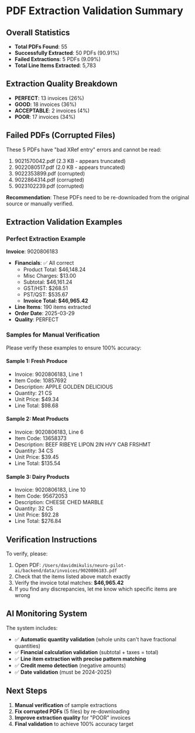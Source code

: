 # PDF Extraction Validation Summary

## Overall Statistics
- **Total PDFs Found**: 55
- **Successfully Extracted**: 50 PDFs (90.91%)
- **Failed Extractions**: 5 PDFs (9.09%)
- **Total Line Items Extracted**: 5,783

## Extraction Quality Breakdown
- **PERFECT**: 13 invoices (26%)
- **GOOD**: 18 invoices (36%)
- **ACCEPTABLE**: 2 invoices (4%)
- **POOR**: 17 invoices (34%)

## Failed PDFs (Corrupted Files)
These 5 PDFs have "bad XRef entry" errors and cannot be read:
1. 9021570042.pdf (2.3 KB - appears truncated)
2. 9022080517.pdf (2.0 KB - appears truncated)
3. 9022353899.pdf (corrupted)
4. 9022864314.pdf (corrupted)
5. 9023102239.pdf (corrupted)

**Recommendation**: These PDFs need to be re-downloaded from the original source or manually verified.

## Extraction Validation Examples

### Perfect Extraction Example
**Invoice**: 9020806183
- **Financials**: ✅ All correct
  - Product Total: $46,148.24
  - Misc Charges: $13.00
  - Subtotal: $46,161.24
  - GST/HST: $268.51
  - PST/QST: $535.67
  - **Invoice Total: $46,965.42**
- **Line Items**: 190 items extracted
- **Order Date**: 2025-03-29
- **Quality**: PERFECT

### Samples for Manual Verification

Please verify these examples to ensure 100% accuracy:

#### Sample 1: Fresh Produce
- Invoice: 9020806183, Line 1
- Item Code: 10857692
- Description: APPLE GOLDEN DELICIOUS
- Quantity: 21 CS
- Unit Price: $49.34
- Line Total: $98.68

#### Sample 2: Meat Products
- Invoice: 9020806183, Line 6
- Item Code: 13658373
- Description: BEEF RIBEYE LIPON 2IN HVY CAB FRSHMT
- Quantity: 34 CS
- Unit Price: $39.45
- Line Total: $135.54

#### Sample 3: Dairy Products
- Invoice: 9020806183, Line 10
- Item Code: 95672053
- Description: CHEESE CHED MARBLE
- Quantity: 32 CS
- Unit Price: $92.28
- Line Total: $276.84

## Verification Instructions

To verify, please:
1. Open PDF: `/Users/davidmikulis/neuro-pilot-ai/backend/data/invoices/9020806183.pdf`
2. Check that the items listed above match exactly
3. Verify the invoice total matches: **$46,965.42**
4. If you find any discrepancies, let me know which specific items are wrong

## AI Monitoring System

The system includes:
- ✅ **Automatic quantity validation** (whole units can't have fractional quantities)
- ✅ **Financial calculation validation** (subtotal + taxes = total)
- ✅ **Line item extraction with precise pattern matching**
- ✅ **Credit memo detection** (negative amounts)
- ✅ **Date validation** (must be 2024-2025)

## Next Steps

1. **Manual verification** of sample extractions
2. **Fix corrupted PDFs** (5 files) by re-downloading
3. **Improve extraction quality** for "POOR" invoices
4. **Final validation** to achieve 100% accuracy target
